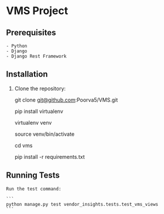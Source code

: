 # VMS Project

## Prerequisites

    - Python
    - Django
    - Django Rest Framework

## Installation

1. Clone the repository:

    git clone git@github.com:Poorva5/VMS.git

    pip install virtualenv

    virtualenv venv

    source venv/bin/activate

    cd vms

    pip install -r requirements.txt

## Running Tests

    Run the test command:

    ```
    python manage.py test vendor_insights.tests.test_vms_views
    ```


